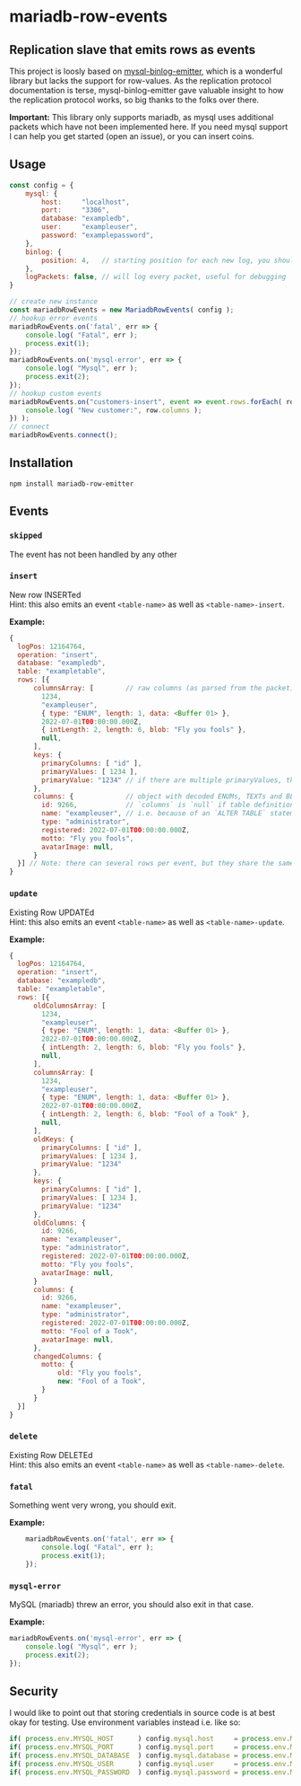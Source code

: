 # mariadb-row-events
## Replication slave that emits rows as events 

This project is loosly based on [mysql-binlog-emitter](https://github.com/p80-ch/mysql-binlog-emitter), which is a wonderful library but lacks the support for row-values.
As the replication protocol documentation is terse, mysql-binlog-emitter gave valuable insight to how the replication protocol works, so big thanks to the folks over there.

__Important:__ This library only supports mariadb, as mysql uses additional packets which have not been implemented here. If you need mysql support I can help you get started (open an issue), or you can insert coins.

## Usage
```javascript
const config = {
    mysql: {
        host:     "localhost",
        port:     "3306",
        database: "exampledb",
        user:     "exampleuser",
        password: "examplepassword",
    },
    binlog: {
        position: 4,   // starting position for each new log, you should store the last value of that (available as packet.logPos),
    },
    logPackets: false, // will log every packet, useful for debugging
}

// create new instance
const mariadbRowEvents = new MariadbRowEvents( config );
// hookup error events
mariadbRowEvents.on('fatal', err => {
    console.log( "Fatal", err );
    process.exit(1);
});
mariadbRowEvents.on('mysql-error', err => {
    console.log( "Mysql", err );
    process.exit(2);
});
// hookup custom events
mariadbRowEvents.on("customers-insert", event => event.rows.forEach( row => {
    console.log( "New customer:", row.columns );
}) );
// connect
mariadbRowEvents.connect();
```

## Installation
`npm install mariadb-row-emitter`

## Events
### `skipped`
The event has not been handled by any other

### `insert`
New row INSERTed  
Hint: this also emits an event `<table-name>` as well as `<table-name>-insert`.

__Example:__
```javascript
{
  logPos: 12164764,
  operation: "insert",
  database: "exampledb",
  table: "exampletable",
  rows: [{
      columnsArray: [        // raw columns (as parsed from the packet)
        1234,
        "exampleuser",
        { type: "ENUM", length: 1, data: <Buffer 01> },
        2022-07-01T00:00:00.000Z,
        { intLength: 2, length: 6, blob: "Fly you fools" },
        null,
      ],
      keys: {
        primaryColumns: [ "id" ],
        primaryValues: [ 1234 ],
        primaryValue: "1234" // if there are multiple primaryValues, they are joined by `-`.
      },
      columns: {             // object with decoded ENUMs, TEXTs and BLOBs ...
        id: 9266,            // `columns` is `null` if table definition differs from this record
        name: "exampleuser", // i.e. because of an `ALTER TABLE` statement in between
        type: "administrator",
        registered: 2022-07-01T00:00:00.000Z,
        motto: "Fly you fools",
        avatarImage: null,
      }
  }] // Note: there can several rows per event, but they share the same logPos, so they are kept together
}
```

### `update`
Existing Row UPDATEd  
Hint: this also emits an event `<table-name>` as well as `<table-name>-update`.

__Example:__
```javascript
{
  logPos: 12164764,
  operation: "insert",
  database: "exampledb",
  table: "exampletable",
  rows: [{
      oldColumnsArray: [
        1234,
        "exampleuser",
        { type: "ENUM", length: 1, data: <Buffer 01> },
        2022-07-01T00:00:00.000Z,
        { intLength: 2, length: 6, blob: "Fly you fools" },
        null,
      ],
      columnsArray: [
        1234,
        "exampleuser",
        { type: "ENUM", length: 1, data: <Buffer 01> },
        2022-07-01T00:00:00.000Z,
        { intLength: 2, length: 6, blob: "Fool of a Took" },
        null,
      ],
      oldKeys: {
        primaryColumns: [ "id" ],
        primaryValues: [ 1234 ],
        primaryValue: "1234"
      },
      keys: {
        primaryColumns: [ "id" ],
        primaryValues: [ 1234 ],
        primaryValue: "1234"
      },
      oldColumns: {
        id: 9266,
        name: "exampleuser",
        type: "administrator",
        registered: 2022-07-01T00:00:00.000Z,
        motto: "Fly you fools",
        avatarImage: null,
      }
      columns: {
        id: 9266,
        name: "exampleuser",
        type: "administrator",
        registered: 2022-07-01T00:00:00.000Z,
        motto: "Fool of a Took",
        avatarImage: null,
      },
      changedColumns: {
        motto: {
            old: "Fly you fools",
            new: "Fool of a Took",
        }
      }
  }]
}
```

### `delete`
Existing Row DELETEd  
Hint: this also emits an event `<table-name>` as well as `<table-name>-delete`.

### `fatal`
Something went very wrong, you should exit.

__Example:__
```javascript
    mariadbRowEvents.on('fatal', err => {
        console.log( "Fatal", err );
        process.exit(1);
    });
```

### `mysql-error`
MySQL (mariadb) threw an error, you should also exit in that case.

__Example:__
```javascript
mariadbRowEvents.on('mysql-error', err => {
    console.log( "Mysql", err );
    process.exit(2);
});
```

## Security
I would like to point out that storing credentials in source code is at best okay for testing. Use environment variables instead i.e. like so:
```javascript
if( process.env.MYSQL_HOST      ) config.mysql.host     = process.env.MYSQL_HOST;
if( process.env.MYSQL_PORT      ) config.mysql.port     = process.env.MYSQL_PORT;
if( process.env.MYSQL_DATABASE  ) config.mysql.database = process.env.MYSQL_DATABASE;
if( process.env.MYSQL_USER      ) config.mysql.user     = process.env.MYSQL_USER;
if( process.env.MYSQL_PASSWORD  ) config.mysql.password = process.env.MYSQL_PASSWORD;
```

